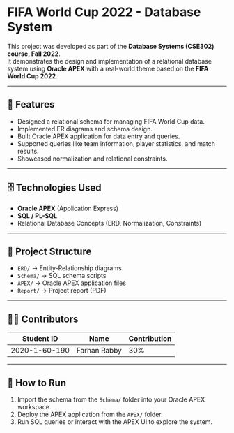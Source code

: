 # FIFA World Cup 2022 - Database System

This project was developed as part of the **Database Systems (CSE302) course, Fall 2022**.  
It demonstrates the design and implementation of a relational database system using **Oracle APEX** with a real-world theme based on the **FIFA World Cup 2022**.

---

## 📌 Features
- Designed a relational schema for managing FIFA World Cup data.
- Implemented ER diagrams and schema design.
- Built Oracle APEX application for data entry and queries.
- Supported queries like team information, player statistics, and match results.
- Showcased normalization and relational constraints.

---

## 🗄️ Technologies Used
- **Oracle APEX** (Application Express)
- **SQL / PL-SQL**
- Relational Database Concepts (ERD, Normalization, Constraints)

---

## 📂 Project Structure
- `ERD/` → Entity-Relationship diagrams
- `Schema/` → SQL schema scripts
- `APEX/` → Oracle APEX application files
- `Report/` → Project report (PDF)

---

## 👨‍💻 Contributors
| Student ID     | Name                  | Contribution |
|----------------|-----------------------|--------------|
| 2020-1-60-190 | Farhan Rabby           | 30% |

---

## 🚀 How to Run
1. Import the schema from the `Schema/` folder into your Oracle APEX workspace.
2. Deploy the APEX application from the `APEX/` folder.
3. Run SQL queries or interact with the APEX UI to explore the system.
